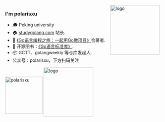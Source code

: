 <img src="https://github-readme-stats.vercel.app/api?username=polaris1119&show_icons=true" alt="logo" height="160" align="right" style="margin: 5px; margin-bottom: 20px;" />

### I'm polarisxu

- 🎓 Peking university
- 🏠 [studygolang.com](https://studygolang.com) 站长.
- 📖 [《Go语言编程之旅：一起用Go做项目》](https://item.jd.com/12685249.html)合著者.
- 📖 开源图书：[《Go语言标准库》](https://github.com/polaris1119/The-Golang-Standard-Library-by-Example).
- 📦 GCTT、golangweekly 等仓库发起人.
- 公众号：polarisxu，下方扫码关注

<img src="polarisxu-qrcode-small.jpg" alt="polarisxu" height="120" align="center"/>

<img src="https://github-profile-trophy.vercel.app/?username=polaris1119&theme=flat&column=7" alt="logo" height="160" align="center" style="margin: auto; margin-bottom: 20px;" />

<!--
**polaris1119/polaris1119** is a ✨ _special_ ✨ repository because its `README.md` (this file) appears on your GitHub profile.

Here are some ideas to get you started:

- 🔭 I’m currently working on ...
- 🌱 I’m currently learning ...
- 👯 I’m looking to collaborate on ...
- 🤔 I’m looking for help with ...
- 💬 Ask me about ...
- 📫 How to reach me: ...
- 😄 Pronouns: ...
- ⚡ Fun fact: ...
-->


<!---
shuhongfan/shuhongfan is a ✨ special ✨ repository because its `README.md` (this file) appears on your GitHub profile.
You can click the Preview link to take a look at your changes.
--->
